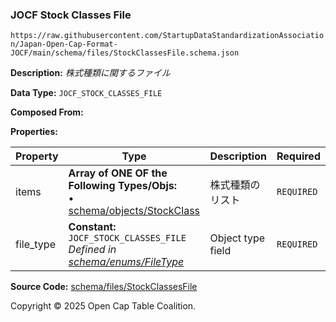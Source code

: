 ### JOCF Stock Classes File

`https://raw.githubusercontent.com/StartupDataStandardizationAssociation/Japan-Open-Cap-Format-JOCF/main/schema/files/StockClassesFile.schema.json`

**Description:** _株式種類に関するファイル_

**Data Type:** `JOCF_STOCK_CLASSES_FILE`

**Composed From:**



**Properties:**

| Property  | Type                                                                                                           | Description       | Required   |
| --------- | -------------------------------------------------------------------------------------------------------------- | ----------------- | ---------- |
| items     | **Array of ONE OF the Following Types/Objs:**</br>&bull; [schema/objects/StockClass](../objects/StockClass.md) | 株式種類のリスト          | `REQUIRED` |
| file_type | **Constant:** `JOCF_STOCK_CLASSES_FILE`</br>_Defined in [schema/enums/FileType](../enums/FileType.md)_         | Object type field | `REQUIRED` |

**Source Code:** [schema/files/StockClassesFile](../../../../schema/files/StockClassesFile.schema.json)

Copyright © 2025 Open Cap Table Coalition.
